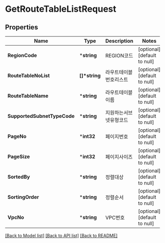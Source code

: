 # GetRouteTableListRequest

## Properties
Name | Type | Description | Notes
------------ | ------------- | ------------- | -------------
**RegionCode** | ***string** | REGION코드 | [optional] [default to null]
**RouteTableNoList** | **[]\*string** | 라우트테이블번호리스트 | [optional] [default to null]
**RouteTableName** | ***string** | 라우트테이블이름 | [optional] [default to null]
**SupportedSubnetTypeCode** | ***string** | 지원하는서브넷유형코드 | [optional] [default to null]
**PageNo** | ***int32** | 페이지번호 | [optional] [default to null]
**PageSize** | ***int32** | 페이지사이즈 | [optional] [default to null]
**SortedBy** | ***string** | 정렬대상 | [optional] [default to null]
**SortingOrder** | ***string** | 정렬순서 | [optional] [default to null]
**VpcNo** | ***string** | VPC번호 | [optional] [default to null]

[[Back to Model list]](../README.md#documentation-for-models) [[Back to API list]](../README.md#documentation-for-api-endpoints) [[Back to README]](../README.md)


